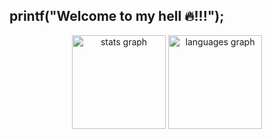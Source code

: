 ## printf("Welcome to my hell 🔥!!!");
<div align="center">
  <img src="https://github-readme-stats.vercel.app/api?username=Matheus-Learte&hide_title=false&hide_rank=false&show_icons=true&include_all_commits=true&count_private=true&disable_animations=false&theme=calm&locale=en&hide_border=false&order=1" height="150" alt="stats graph"  />
  <img src="https://github-readme-stats.vercel.app/api/top-langs?username=Matheus-Learte&locale=en&hide_title=false&layout=compact&card_width=320&langs_count=5&theme=calm&hide_border=false&order=2" height="150" alt="languages graph"  />
</div>


